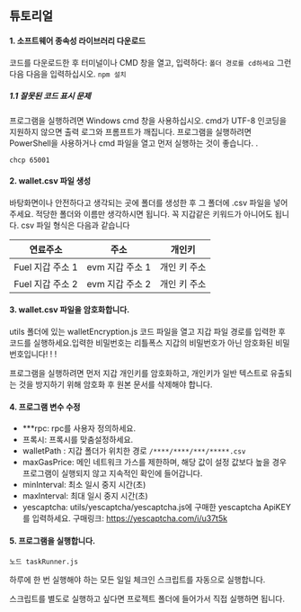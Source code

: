 ## 튜토리얼

#### 1. 소프트웨어 종속성 라이브러리 다운로드
코드를 다운로드한 후 터미널이나 CMD 창을 열고,
입력하다:
`폴더 경로를 cd하세요`
그런 다음 다음을 입력하십시오.
`npm 설치`

##### 1.1 잘못된 코드 표시 문제
프로그램을 실행하려면 Windows cmd 창을 사용하십시오. cmd가 UTF-8 인코딩을 지원하지 않으면 출력 로그와 프롬프트가 깨집니다. 프로그램을 실행하려면 PowerShell을 사용하거나 cmd 파일을 열고 먼저 실행하는 것이 좋습니다. .

`chcp 65001`


#### 2. wallet.csv 파일 생성
바탕화면이나 안전하다고 생각되는 곳에 폴더를 생성한 후 그 폴더에 .csv 파일을 넣어주세요. 적당한 폴더와 이름만 생각하시면 됩니다. 꼭 지갑같은 키워드가 아니어도 됩니다. csv 파일 형식은 다음과 같습니다

|연료주소 |주소 |개인키
| :----: | :----: | :----: |
| Fuel 지갑 주소 1 | evm 지갑 주소 1 | 개인 키 주소 |
| Fuel 지갑 주소 2 | evm 지갑 주소 2 | 개인 키 주소 |

#### 3. wallet.csv 파일을 암호화합니다.
utils 폴더에 있는 walletEncryption.js 코드 파일을 열고 지갑 파일 경로를 입력한 후 코드를 실행하세요.입력한 비밀번호는 리틀폭스 지갑의 비밀번호가 아닌 암호화된 비밀번호입니다! ! !

프로그램을 실행하려면 먼저 지갑 개인키를 암호화하고, 개인키가 일반 텍스트로 유출되는 것을 방지하기 위해 암호화 후 원본 문서를 삭제해야 합니다.

#### 4. 프로그램 변수 수정
- ***rpc: rpc를 사용자 정의하세요.
- 프록시: 프록시를 맞춤설정하세요.
- walletPath : 지갑 폴더가 위치한 경로
`/****/****/***/*****.csv`
- maxGasPrice: 메인 네트워크 가스를 제한하며, 해당 값이 설정 값보다 높을 경우 프로그램이 실행되지 않고 지속적인 확인에 들어갑니다.
- minInterval: 최소 일시 중지 시간(초)
- maxInterval: 최대 일시 중지 시간(초)
- yescaptcha: utils/yescaptcha/yescaptcha.js에 구매한 yescaptcha ApiKEY를 입력하세요.
구매링크: https://yescaptcha.com/i/u37t5k

#### 5. 프로그램을 실행합니다.

`노드 taskRunner.js`

하루에 한 번 실행해야 하는 모든 일일 체크인 스크립트를 자동으로 실행합니다.

스크립트를 별도로 실행하고 싶다면 프로젝트 폴더에 들어가서 직접 실행하면 됩니다.

